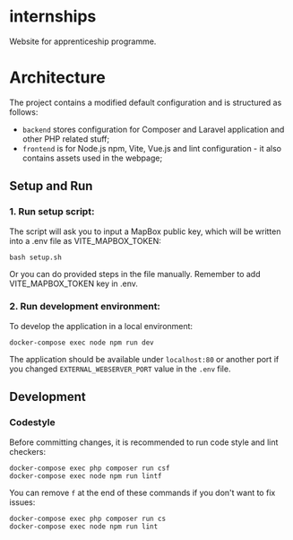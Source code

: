 # internships
Website for apprenticeship programme.
# Architecture
The project contains a modified default configuration and is structured as follows:
* `backend` stores configuration for Composer and Laravel application and other PHP related stuff;
* `frontend` is for Node.js npm, Vite, Vue.js and lint configuration - it also contains assets used in the webpage;

## Setup and Run
### 1. Run setup script:
The script will ask you to input a MapBox public key, which will be written into a .env file as VITE_MAPBOX_TOKEN:
```shell script
bash setup.sh
```
Or you can do provided steps in the file manually.
Remember to add VITE_MAPBOX_TOKEN key in .env.

### 2. Run development environment:
To develop the application in a local environment:
```shell script
docker-compose exec node npm run dev
```
The application should be available under `localhost:80` or another port if you changed `EXTERNAL_WEBSERVER_PORT` value in the `.env` file.

## Development
### Codestyle
Before committing changes, it is recommended to run code style and lint checkers:
```shell script
docker-compose exec php composer run csf
docker-compose exec node npm run lintf
```
You can remove `f` at the end of these commands if you don't want to fix issues:
```shell script
docker-compose exec php composer run cs
docker-compose exec node npm run lint
```

